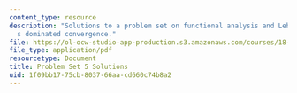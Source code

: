```yaml
---
content_type: resource
description: "Solutions to a problem set on functional analysis and Lebesgue\u2019\
  s dominated convergence."
file: https://ol-ocw-studio-app-production.s3.amazonaws.com/courses/18-102-introduction-to-functional-analysis-spring-2009/1f09bb1775cb803766aacd660c74b8a2_MIT18_102s09_sol_pset05.pdf
file_type: application/pdf
resourcetype: Document
title: Problem Set 5 Solutions
uid: 1f09bb17-75cb-8037-66aa-cd660c74b8a2
---
```

